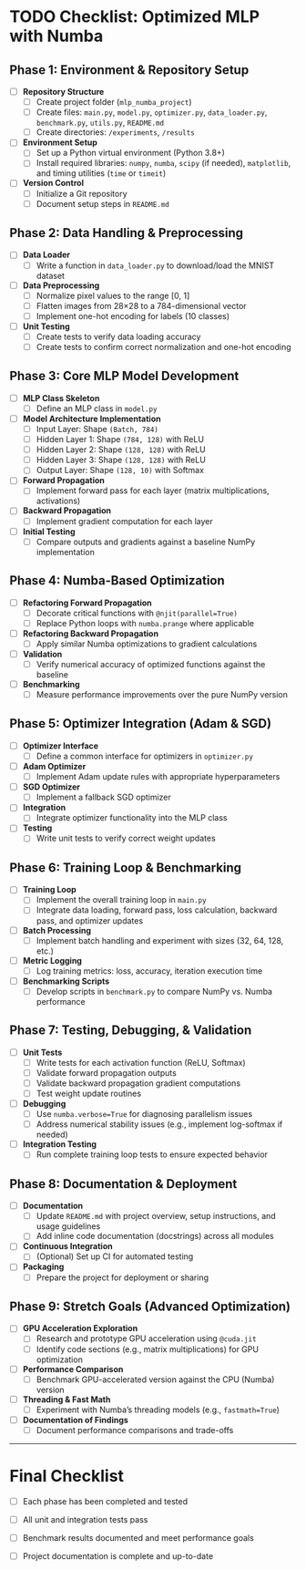 # TODO Checklist: Optimized MLP with Numba

## Phase 1: Environment & Repository Setup
- [ ] **Repository Structure**
  - [ ] Create project folder (`mlp_numba_project`)
  - [ ] Create files: `main.py`, `model.py`, `optimizer.py`, `data_loader.py`, `benchmark.py`, `utils.py`, `README.md`
  - [ ] Create directories: `/experiments`, `/results`
- [ ] **Environment Setup**
  - [ ] Set up a Python virtual environment (Python 3.8+)
  - [ ] Install required libraries: `numpy`, `numba`, `scipy` (if needed), `matplotlib`, and timing utilities (`time` or `timeit`)
- [ ] **Version Control**
  - [ ] Initialize a Git repository
  - [ ] Document setup steps in `README.md`

## Phase 2: Data Handling & Preprocessing
- [ ] **Data Loader**
  - [ ] Write a function in `data_loader.py` to download/load the MNIST dataset
- [ ] **Data Preprocessing**
  - [ ] Normalize pixel values to the range [0, 1]
  - [ ] Flatten images from 28×28 to a 784-dimensional vector
  - [ ] Implement one-hot encoding for labels (10 classes)
- [ ] **Unit Testing**
  - [ ] Create tests to verify data loading accuracy
  - [ ] Create tests to confirm correct normalization and one-hot encoding

## Phase 3: Core MLP Model Development
- [ ] **MLP Class Skeleton**
  - [ ] Define an MLP class in `model.py`
- [ ] **Model Architecture Implementation**
  - [ ] Input Layer: Shape `(Batch, 784)`
  - [ ] Hidden Layer 1: Shape `(784, 128)` with ReLU
  - [ ] Hidden Layer 2: Shape `(128, 128)` with ReLU
  - [ ] Hidden Layer 3: Shape `(128, 128)` with ReLU
  - [ ] Output Layer: Shape `(128, 10)` with Softmax
- [ ] **Forward Propagation**
  - [ ] Implement forward pass for each layer (matrix multiplications, activations)
- [ ] **Backward Propagation**
  - [ ] Implement gradient computation for each layer
- [ ] **Initial Testing**
  - [ ] Compare outputs and gradients against a baseline NumPy implementation

## Phase 4: Numba-Based Optimization
- [ ] **Refactoring Forward Propagation**
  - [ ] Decorate critical functions with `@njit(parallel=True)`
  - [ ] Replace Python loops with `numba.prange` where applicable
- [ ] **Refactoring Backward Propagation**
  - [ ] Apply similar Numba optimizations to gradient calculations
- [ ] **Validation**
  - [ ] Verify numerical accuracy of optimized functions against the baseline
- [ ] **Benchmarking**
  - [ ] Measure performance improvements over the pure NumPy version

## Phase 5: Optimizer Integration (Adam & SGD)
- [ ] **Optimizer Interface**
  - [ ] Define a common interface for optimizers in `optimizer.py`
- [ ] **Adam Optimizer**
  - [ ] Implement Adam update rules with appropriate hyperparameters
- [ ] **SGD Optimizer**
  - [ ] Implement a fallback SGD optimizer
- [ ] **Integration**
  - [ ] Integrate optimizer functionality into the MLP class
- [ ] **Testing**
  - [ ] Write unit tests to verify correct weight updates

## Phase 6: Training Loop & Benchmarking
- [ ] **Training Loop**
  - [ ] Implement the overall training loop in `main.py`
  - [ ] Integrate data loading, forward pass, loss calculation, backward pass, and optimizer updates
- [ ] **Batch Processing**
  - [ ] Implement batch handling and experiment with sizes (32, 64, 128, etc.)
- [ ] **Metric Logging**
  - [ ] Log training metrics: loss, accuracy, iteration execution time
- [ ] **Benchmarking Scripts**
  - [ ] Develop scripts in `benchmark.py` to compare NumPy vs. Numba performance

## Phase 7: Testing, Debugging, & Validation
- [ ] **Unit Tests**
  - [ ] Write tests for each activation function (ReLU, Softmax)
  - [ ] Validate forward propagation outputs
  - [ ] Validate backward propagation gradient computations
  - [ ] Test weight update routines
- [ ] **Debugging**
  - [ ] Use `numba.verbose=True` for diagnosing parallelism issues
  - [ ] Address numerical stability issues (e.g., implement log-softmax if needed)
- [ ] **Integration Testing**
  - [ ] Run complete training loop tests to ensure expected behavior

## Phase 8: Documentation & Deployment
- [ ] **Documentation**
  - [ ] Update `README.md` with project overview, setup instructions, and usage guidelines
  - [ ] Add inline code documentation (docstrings) across all modules
- [ ] **Continuous Integration**
  - [ ] (Optional) Set up CI for automated testing
- [ ] **Packaging**
  - [ ] Prepare the project for deployment or sharing

## Phase 9: Stretch Goals (Advanced Optimization)
- [ ] **GPU Acceleration Exploration**
  - [ ] Research and prototype GPU acceleration using `@cuda.jit`
  - [ ] Identify code sections (e.g., matrix multiplications) for GPU optimization
- [ ] **Performance Comparison**
  - [ ] Benchmark GPU-accelerated version against the CPU (Numba) version
- [ ] **Threading & Fast Math**
  - [ ] Experiment with Numba’s threading models (e.g., `fastmath=True`)
- [ ] **Documentation of Findings**
  - [ ] Document performance comparisons and trade-offs

---

# Final Checklist
- [ ] Each phase has been completed and tested
- [ ] All unit and integration tests pass
- [ ] Benchmark results documented and meet performance goals
- [ ] Project documentation is complete and up-to-date

